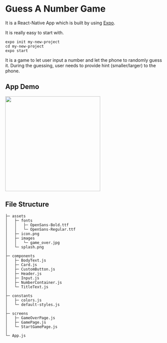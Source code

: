 # Guess A Number Game

It is a React-Native App which is built by using [Expo](https://expo.io/).

It is really easy to start with.
```
expo init my-new-project
cd my-new-project
expo start
```
It is a game to let user input a number and let the phone to randomly guess it. During the guessing, user needs to provide hint (smaller/larger) to the phone.

## App Demo
<img  src="https://github.com/fishxxxx/RN-NumberGame/blob/master/app_demo1.gif" width="300">

## File Structure
```
├─ assets
│	├─ fonts
│	│	├─ OpenSans-Bold.ttf
│	│	└─ OpenSans-Regular.ttf
│	├─ icon.png
│	├─ images
│	│	└─ game_over.jpg
│	└─ splash.png
│
├─ components
│	├─ BodyText.js
│	├─ Card.js
│	├─ CustomButton.js
│	├─ Header.js
│	├─ Input.js
│	├─ NumberContainer.js
│	└─ TitleText.js
│
├─ constants
│	├─ colors.js
│	└─ default-styles.js
│
├─ screens
│	├─ GameOverPage.js
│	├─ GamePage.js
│	└─ StartGamePage.js
│
└─ App.js
```
